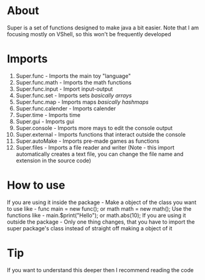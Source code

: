# About
Super is a set of functions designed to make java a bit easier.
Note that I am focusing mostly on VShell, so this won't be frequently developed
# Imports
1. Super.func - Imports the main toy "language"
2. Super.func.math - Imports the math functions
3. Super.func.input - Import input-output
4. Super.func.set - Imports sets *basically arrays*
5. Super.func.map - Imports maps *basically hashmaps*
6. Super.func.calender - Imports calender
7. Super.time - Imports time
8. Super.gui - Imports gui
9. Super.console - Imports more mays to edit the console output
10. Super.external - Imports functions that interact outside the console
11. Super.autoMake - Imports pre-made games as functions
12. Super.files - Imports a file reader and writer (Note - this import automatically creates a text file, you can change the file name and extension in the source code)
# How to use
If you are using it inside the package -
Make a object of the class you want to use like - func main = new func(); or math math = new math();
Use the functions like - main.$print("Hello"); or math.abs(10);
If you are using it outside the package -
Only one thing changes, that you have to import the super package's class instead of straight off making a object of it
# Tip
If you want to understand this deeper then I recommend reading the code
